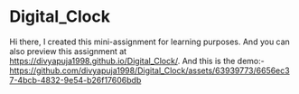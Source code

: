 # Digital_Clock
Hi there,
I created this mini-assignment for learning purposes.
And you can also preview this assignment at https://divyapuja1998.github.io/Digital_Clock/. 
And this is the demo:- https://github.com/divyapuja1998/Digital_Clock/assets/63939773/6656ec37-4bcb-4832-9e54-b26f17606bdb
